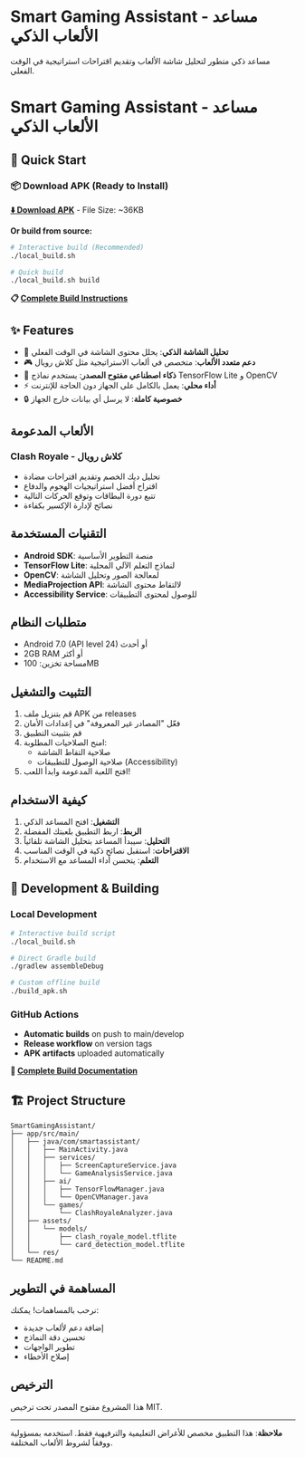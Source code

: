 # Smart Gaming Assistant - مساعد الألعاب الذكي

مساعد ذكي متطور لتحليل شاشة الألعاب وتقديم اقتراحات استراتيجية في الوقت الفعلي.

# Smart Gaming Assistant - مساعد الألعاب الذكي

## 🚀 Quick Start

### 📦 Download APK (Ready to Install)
**[⬇️ Download APK](./app-debug.apk)** - File Size: ~36KB

**Or build from source:**

```bash
# Interactive build (Recommended)
./local_build.sh

# Quick build
./local_build.sh build
```

**📋 [Complete Build Instructions](./BUILD_INSTRUCTIONS.md)**

## ✨ Features

- 📱 **تحليل الشاشة الذكي**: يحلل محتوى الشاشة في الوقت الفعلي
- 🎮 **دعم متعدد الألعاب**: متخصص في ألعاب الاستراتيجية مثل كلاش رويال
- 🧠 **ذكاء اصطناعي مفتوح المصدر**: يستخدم نماذج TensorFlow Lite و OpenCV
- ⚡ **أداء محلي**: يعمل بالكامل على الجهاز دون الحاجة للإنترنت
- 🔒 **خصوصية كاملة**: لا يرسل أي بيانات خارج الجهاز

## الألعاب المدعومة

### Clash Royale - كلاش رويال
- تحليل ديك الخصم وتقديم اقتراحات مضادة
- اقتراح أفضل استراتيجيات الهجوم والدفاع
- تتبع دورة البطاقات وتوقع الحركات التالية
- نصائح لإدارة الإكسير بكفاءة

## التقنيات المستخدمة

- **Android SDK**: منصة التطوير الأساسية
- **TensorFlow Lite**: لنماذج التعلم الآلي المحلية
- **OpenCV**: لمعالجة الصور وتحليل الشاشة
- **MediaProjection API**: لالتقاط محتوى الشاشة
- **Accessibility Service**: للوصول لمحتوى التطبيقات

## متطلبات النظام

- Android 7.0 (API level 24) أو أحدث
- 2GB RAM أو أكثر
- مساحة تخزين: 100MB

## التثبيت والتشغيل

1. قم بتنزيل ملف APK من releases
2. فعّل "المصادر غير المعروفة" في إعدادات الأمان
3. قم بتثبيت التطبيق
4. امنح الصلاحيات المطلوبة:
   - صلاحية التقاط الشاشة
   - صلاحية الوصول للتطبيقات (Accessibility)
5. افتح اللعبة المدعومة وابدأ اللعب!

## كيفية الاستخدام

1. **التشغيل**: افتح المساعد الذكي
2. **الربط**: اربط التطبيق بلعبتك المفضلة
3. **التحليل**: سيبدأ المساعد بتحليل الشاشة تلقائياً
4. **الاقتراحات**: استقبل نصائح ذكية في الوقت المناسب
5. **التعلم**: يتحسن أداء المساعد مع الاستخدام

## 🔧 Development & Building

### Local Development
```bash
# Interactive build script
./local_build.sh

# Direct Gradle build
./gradlew assembleDebug

# Custom offline build
./build_apk.sh
```

### GitHub Actions
- **Automatic builds** on push to main/develop
- **Release workflow** on version tags
- **APK artifacts** uploaded automatically

**📖 [Complete Build Documentation](./BUILD_INSTRUCTIONS.md)**

## 🏗️ Project Structure

```
SmartGamingAssistant/
├── app/src/main/
│   ├── java/com/smartassistant/
│   │   ├── MainActivity.java
│   │   ├── services/
│   │   │   ├── ScreenCaptureService.java
│   │   │   └── GameAnalysisService.java
│   │   ├── ai/
│   │   │   ├── TensorFlowManager.java
│   │   │   └── OpenCVManager.java
│   │   └── games/
│   │       └── ClashRoyaleAnalyzer.java
│   ├── assets/
│   │   └── models/
│   │       ├── clash_royale_model.tflite
│   │       └── card_detection_model.tflite
│   └── res/
└── README.md
```

## المساهمة في التطوير

نرحب بالمساهمات! يمكنك:
- إضافة دعم لألعاب جديدة
- تحسين دقة النماذج
- تطوير الواجهات
- إصلاح الأخطاء

## الترخيص

هذا المشروع مفتوح المصدر تحت ترخيص MIT.

---

**ملاحظة**: هذا التطبيق مخصص للأغراض التعليمية والترفيهية فقط. استخدمه بمسؤولية ووفقاً لشروط الألعاب المختلفة.